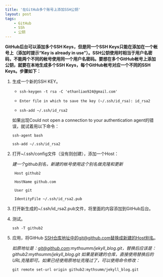 ```yaml
---
title: '在GitHub多个账号上添加SSH公钥'
layout: post
tags:
    - GitHub
    - SSh
    - 公钥
---
```

**GitHub后台可以添加多个SSH Keys，但是同一个SSH Keys只能在添加在一个帐号上（添加时提示“Key is already in use”）。SSH公钥使用时相当于用户名密码，不能两个不同的帐号使用同一个用户名密码。要想在多个GitHub帐号上添加公钥，就要在本地生成多个SSH Keys，每个GitHub帐号对应一个不同的SSH Keys。步骤如下：**

1. 生成一个新的SSH KEY。

    * `ssh-keygen -t rsa -C 'ethanliao924@gmail.com'`

    * `Enter file in which to save the key (~/.ssh/id_rsa): id_rsa2`

    * `ssh-add ~/.ssh/id_rsa2`

     如果出现Could not open a connection to your authentication agent的错误，就试着用以下命令：

     `ssh-agent bash`

     `ssh-add ~/.ssh/id_rsa2`

2. 打开~/.ssh/config文件（没有则创建），添加一个Host：

   *建一个github别名，新建的帐号使用这个别名做克隆和更新*

   ```
    Host github2

    HostName github.com

    User git

    IdentityFile ~/.ssh/id_rsa2.pub
   ```

3. 打开新生成的~/.ssh/id_rsa2.pub文件，将里面的内容添加到GitHub后台。

4. 测试。

    `ssh -T github2`

5. 应用，将GitHub SSH仓库地址中的git@github.com替换成新建的Host别名。

    *如原地址是：git@github.com:mythsumm/jekyll_blog.git，替换后应该是：github2:mythsumm/jekyll_blog.git
如果是新建的仓库，直接使用替换后的URL克隆即可。如果已经使用原地址克隆过了，可以使用命令修改：*

    `git remote set-url origin github2:mythsumm/jekyll_blog.git`
